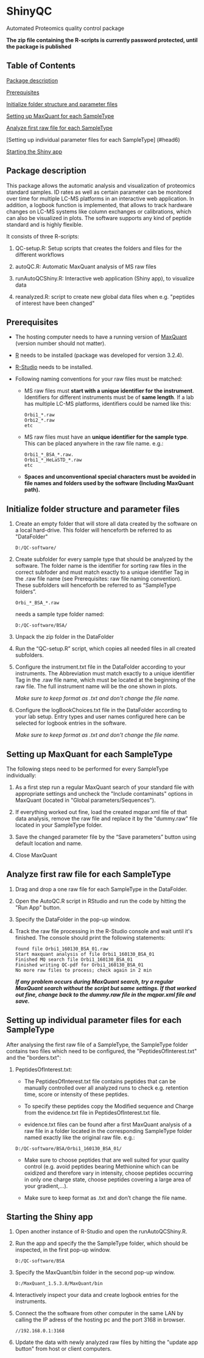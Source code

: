 # ShinyQC
Automated Proteomics quality control package

**The zip file containing the R-scripts is currently password protected, until the package is published**

## Table of Contents
[Package description](#head1)

[Prerequisites](#head2)

[Initialize folder structure and parameter files](#head3)

[Setting up MaxQuant for each SampleType](#head4)

[Analyze first raw file for each SampleType](#head5)

[Setting up individual parameter files for each SampleType] (#head6)

[Starting the Shiny app](#head7)


## <a name="head1"></a>Package description


This package allows the automatic analysis and visualization of proteomics standard samples. ID rates as well as certain parameter can be monitored over time for multiple LC-MS platforms in an interactive web application. In addition, a logbook function is implemented, that allows to track hardware changes on LC-MS systems like column exchanges or calibrations, which can also be visualized in plots. The software supports any kind of peptide standard and is highly flexible.

It consists of three R-scripts: 

1.  QC-setup.R: Setup scripts that creates the folders and files for the different workflows

2.	autoQC.R: Automatic MaxQuant analysis of MS raw files

3.	runAutoQCShiny.R: Interactive web application (Shiny app), to visualize data

4.  reanalyzed.R: script to create new global data files when e.g. "peptides of interest have been changed"


## <a name="head2"></a>Prerequisites


*  The hosting computer needs to have a running version of [MaxQuant](http://www.coxdocs.org/doku.php?id=maxquant:common:download_and_installation) (version number should not matter).

*	[R](https://cran.r-project.org/bin/windows/base/) needs to be installed (package was developed for version 3.2.4).

*	[R-Studio](https://www.rstudio.com/products/rstudio/download/) needs to be installed.

*	Following naming conventions for your raw files must be matched:

    +	MS raw files must **start with a unique identifier for the instrument**. Identifiers for different instruments must be of **same length**. If a lab has multiple LC-MS platforms, identifiers could be named like this:

        ```
        Orbi1_*.raw
        Orbi2_*.raw
        etc
        ```

    + MS raw files must have an **unique identifier for the sample type**. This can be placed anywhere in the raw file name. e.g.:

        ```
        Orbi1_*_BSA_*.raw.
        Orbi1_*_HeLaSTD_*.raw
        etc
        ```
    + **Spaces and unconventional special characters must be avoided in file names and folders used by the software (Including MaxQuant path).**



## <a name="head3"></a>Initialize folder structure and parameter files

1.  Create an empty folder that will store all data created by the software on a local hard-drive. This folder will henceforth be referred to as "DataFolder"
    ```
    D:/QC-software/
    ```
  
2.	Create subfolder for every sample type that should be analyzed by the software. The folder name is the identifier for sorting raw files in the correct subfoder and must match exactly to a unique identifier Tag in the .raw file name (see Prerequisites: raw file naming convention). These subfolders will henceforth be referred to as “SampleType folders”.
      
    ```
    Orbi_*_BSA_*.raw
    ```
    needs a sample type folder named:
    ```
    D:/QC-software/BSA/
    ```


3.	Unpack the zip folder in the DataFolder

4.	Run the “QC-setup.R” script, which copies all needed files in all created subfolders.

5.	Configure the instrument.txt file in the DataFolder according to your instruments. The Abbreviation must match exactly to a unique identifier Tag in the .raw file name, which must be located at the beginning of the raw file. The full instrument name will be the one shown in plots.

      *Make sure to keep format as .txt and don’t change the file name.*

6.	Configure the logBookChoices.txt file in the DataFolder according to your lab setup. Entry types and user names configured here can be selected for logbook entries in the software.

      *Make sure to keep format as .txt and don’t change the file name.*


## <a name="head4"></a> Setting up MaxQuant for each SampleType

The following steps need to be performed for every SampleType individually:

1. As a first step run a regular MaxQuant search of your standard file with appropriate settings and uncheck the "Include contaminats" options in MaxQuant (located in "Global parameters/Sequences").

2. If everything worked out fine, load the created mqpar.xml file of that data analysis, remove the raw file and replace it by the "dummy.raw" file located in your SampleType folder.

3. Save the changed parameter file by the “Save parameters” button using default location and name.

4. Close MaxQuant

## <a name="head5"></a> Analyze first raw file for each SampleType

1. Drag and drop a one raw file for each SampleType in the DataFolder.

2. Open the AutoQC.R script in RStudio and run the code by hitting the "Run App" button.

3. Specify the DataFolder in the pop-up window.

4. Track the raw file processing in the R-Studio console and wait until it's finished. The console should print the following statements:

    ```
    Found file Orbi1_160130_BSA_01.raw
    Start maxquant analysis of file Orbi1_160130_BSA_01
    Finished MQ search file Orbi1_160130_BSA_01
    Finished writing QC-pdf for Orbi1_160130_BSA_01
    No more raw files to process; check again in 2 min
    ```
    
    ***If any problem occurs during MaxQuant search, try a regular MaxQuant search without the script but same settings. If that worked out fine, change back to the dummy.raw file in the mqpar.xml file and save.***
    

## <a name="head6"></a>Setting up individual parameter files for each SampleType

After analysing the first raw file of a SampleType, the SampleType folder contains two files which need to be configured, the "PeptidesOfInterest.txt" and the "borders.txt":

1.  PeptidesOfInterest.txt:

    +	The PeptidesOfInterest.txt file contains peptides that can be manually controlled over all analyzed runs to check e.g. retention time, score or intensity of these peptides.
    
    +	To specify these peptides copy the Modified sequence and Charge from the evidence.txt file in PeptidesOfInterest.txt file.
    
    +   evidence.txt files can be found after a first MaxQuant analysis of a raw file in a folder located in the corresponding SampleType folder named exactly like the original raw file. e.g.:
    
    ```
    D:/QC-software/BSA/Orbi1_160130_BSA_01/
    ```
    
    +	Make sure to choose peptides that are well suited for your quality control (e.g. avoid peptides bearing Methionine which can be oxidized and therefore vary in intensity, choose peptides occurring in only one charge state, choose peptides covering a large area of your gradient,…).
    
    +	Make sure to keep format as .txt and don’t change the file name.


## <a name="head7"></a>Starting the Shiny app

1. Open another instance of R-Studio and open the runAutoQCShiny.R.

2. Run the app and specify the the SampleType folder, which should be inspected, in the first pop-up window.

    ```
    D:/QC-software/BSA
    ```
    
3. Specify the MaxQuant/bin folder in the second pop-up window.

    ```
    D:/MaxQuant_1.5.3.8/MaxQuant/bin
    ```
    
4. Interactively inspect your data and create logbook entries for the instruments.

5. Connect the the software from other computer in the same LAN by calling the IP adress of the hosting pc and the port 3168 in browser.

    ```
    //192.168.0.1:3168
    ```
    
6. Update the data with newly analyzed raw files by hitting the "update app button" from host or client computers.

